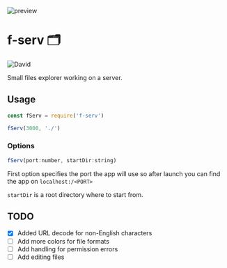 ![preview](https://thumbs.gfycat.com/CarelessSoftBufflehead-size_restricted.gif)

# f-serv 🗂️

![David](https://img.shields.io/david/talentlessguy/f-serv.svg?style=flat-square)

Small files explorer working on a server.

## Usage

```js
const fServ = require('f-serv')

fServ(3000, './')
```

### Options

```js
fServ(port:number, startDir:string)
```

First option specifies the port the app will use so after launch you can find the app on `localhost:/<PORT>`

`startDir` is a root directory where to start from.

## TODO

- [x] Added URL decode for non-English characters
- [ ] Add more colors for file formats
- [ ] Add handling for permission errors
- [ ] Add editing files
